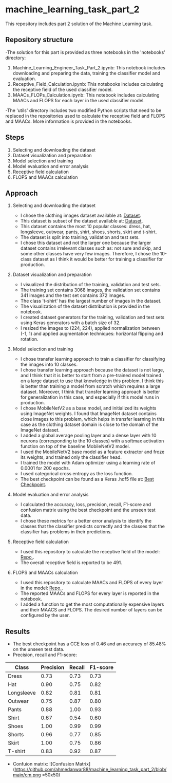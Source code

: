 # machine_learning_task_part_2
This repository includes part 2 solution of the Machine Learning task.

## Repository structure

-The solution for this part is provided as three notebooks in the 'notebooks' directory:

1. Machine_Learning_Engineer_Task_Part_2.ipynb: This notebook includes downloading and preparing the data, training the classifier model and evaluation.
2. Receptive_Field_Calculation.ipynb: This notebooks includes calculating the receptive field of the used classifier model.
3. MAACs_FLOPs_Calculation.ipynb: This notebook includes calculating MAACs and FLOPS for each layer in the used classifier model.

-The 'utils' directory includes two modified Python scripts that need to be replaced in the repositories used to calculate the receptive field and FLOPS and MAACs. More information is provided in the notebooks.

## Steps

1. Selecting and downloading the dataset
2. Dataset visualization and preparation
3. Model selection and training
4. Model evaluation and error analysis
5. Receptive field calculation
6. FLOPS and MAACs calculation

## Approach

1. Selecting and downloading the dataset
    - I chose the clothing images dataset available at: [Dataset](https://github.com/alexeygrigorev/clothing-dataset-small).
    - This dataset is subset of the dataset available at: [Dataset](https://www.kaggle.com/datasets/agrigorev/clothing-dataset-full).
    - This dataset contains the most 10 popular classes: dress, hat, longsleeve, outwear, pants, shirt, shoes, shorts, skirt and t-shirt.
    - The dataset is split into training, validation and test sets.
    - I chose this dataset and not the larger one because the larger dataset contains irrelevant classes such as: not sure and skip, and some other classes have very few images. Therefore, I chose the 10-class dataset as I think it would be better for training a classifier for production.

2. Dataset visualization and preparation
    - I visualized the distribution of the training, validation and test sets.
    - The training set contains 3068 images, the validation set contains 341 images and the test set contains 372 images.
    - The class 't-shirt' has the largest number of images in the dataset.
    - The visualization of the dataset distribution is provided in the notebook.
    - I created dataset generators for the training, validation and test sets using Keras generators with a batch size of 32.
    - I resized the images to (224, 224), applied normalization between (-1, 1) and applied augmentation techniques: horizontal flipping and rotation.

3. Model selection and training
    - I chose transfer learning approach to train a classifier for classifying the images into 10 classes.
    - I chose transfer learning approach because the dataset is not large, and I think that it is better to start from a pre-trained model trained on a large dataset to use that knowledge in this problem. I think this is better than training a model from scratch which requires a large dataset. Moreover, I think that transfer learning approach is better for generalization in this case, and especially if this model runs in production.
    - I chose MobileNetV2 as a base model, and initialized its weights using ImageNet weights. I found that ImageNet dataset contains close images to this problem, which helps in transfer learning in this case as the clothing dataset domain is close to the domain of the ImageNet dataset.
    - I added a global average pooling layer and a dense layer with 10 neurons (corresponding to the 10 classes) with a softmax activation function on top of the baseline MobileNetV2 model.
    - I used the MobileNetV2 base model as a feature extractor and froze its weights, and trained only the classifier head.
    - I trained the model with Adam optimizer using a learning rate of 0.0001 for 200 epochs.
    - I used categorical cross entropy as the loss function.
    - The best checkpoint can be found as a Keras .hdf5 file at: [Best Checkpoint](https://drive.google.com/file/d/1-5yrB8P9lJbRbR2ZNqratGDGNgz7TXzP/view?usp=sharing).
4. Model evaluation and error analysis
    - I calculated the accuracy, loss, precision, recall, F1-score and confusion matrix using the best checkpoint and the unseen test data.
    - I chose these metrics for a better error analysis to identify the classes that the classifier predicts correctly and the classes that the classifier has problems in their predictions.
5. Receptive field calculation
    - I used this repository to calculate the receptive field of the model: [Repo.](https://github.com/google-research/receptive_field).
    - The overall receptive field is reported to be 491.
6. FLOPS and MAACs calculation
    - I used this repository to calculate MAACs and FLOPS of every layer in the model: [Repo.](https://github.com/ckyrkou/Keras_FLOP_Estimator).
    - The reported MAACs and FLOPS for every layer is reported in the notebook.
    - I added a function to get the most computationally expensive layers and their MAACS and FLOPS. The desired number of layers can be configured by the user.

## Results

- The best checkpoint has a CCE loss of 0.46 and an accuracy of 85.48% on the unseen test data.
- Precision, recall and F1-score:

Class | Precision | Recall | F1-score
 ------------ | ------------- | ------------ | ------------- 
Dress | 0.73 | 0.73 | 0.73 
Hat | 0.90 | 0.75 | 0.82
Longsleeve | 0.82 | 0.81 | 0.81
Outwear | 0.75 |  0.87 | 0.80 
Pants | 0.88 | 1.00 | 0.93
Shirt | 0.67 | 0.54 | 0.60
Shoes | 1.00 | 0.99 | 0.99 
Shorts | 0.96 | 0.77 | 0.85
Skirt | 1.00 | 0.75 | 0.86
T-shirt | 0.83 | 0.92 | 0.87

- Confuion matrix:
![Confusion Matrix](https://github.com/ahmedanwar88/machine_learning_task_part_2/blob/main/cm.png =50x50)